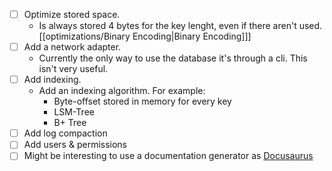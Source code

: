 - [ ] Optimize stored space. 
    - Is always stored 4 bytes for the key lenght, even if there aren't used. [[optimizations/Binary Encoding|Binary Encoding]]]
- [ ] Add a network adapter.
    - Currently the only way to use the database it's through a cli. This isn't very useful.
- [ ] Add indexing.
    - Add an indexing algorithm. For example:
        - Byte-offset stored in memory for every key
        - LSM-Tree
        - B+ Tree
- [ ] Add log compaction
- [ ] Add users & permissions
- [ ] Might be interesting to use a documentation generator as [Docusaurus](https://docusaurus.io/)
